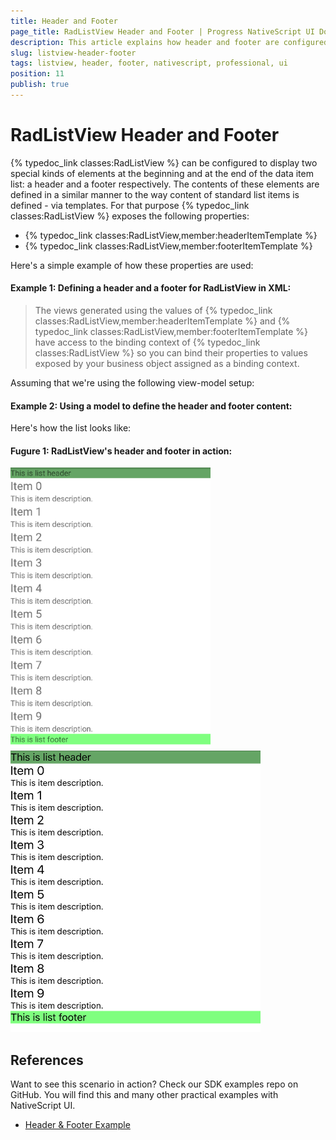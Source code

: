 ```yaml
---
title: Header and Footer
page_title: RadListView Header and Footer | Progress NativeScript UI Documentation
description: This article explains how header and footer are configured in RadListView.
slug: listview-header-footer
tags: listview, header, footer, nativescript, professional, ui
position: 11
publish: true
---
```

# RadListView Header and Footer
{% typedoc_link classes:RadListView %} can be configured to display two special kinds of elements at the beginning and at the end of the data item list: a header and a footer respectively. The contents of these elements are defined in a similar manner to the way content of standard list items is defined - via templates. For that purpose {% typedoc_link classes:RadListView %} exposes the following properties:

- {% typedoc_link classes:RadListView,member:headerItemTemplate %}
- {% typedoc_link classes:RadListView,member:footerItemTemplate %}

Here's a simple example of how these properties are used:

#### __Example 1: Defining a header and a footer for RadListView in XML:__
<snippet id='listview-header-footer-xml'/>

> The views generated using the values of {% typedoc_link classes:RadListView,member:headerItemTemplate %} and {% typedoc_link classes:RadListView,member:footerItemTemplate %} have access to the binding context of {% typedoc_link classes:RadListView %} so you can bind their properties to values exposed by your business object assigned as a binding context.

Assuming that we're using the following view-model setup:

#### __Example 2: Using a model to define the header and footer content:__
<snippet id='listview-header-footer-model'/>

Here's how the list looks like:

#### __Fugure 1: RadListView's header and footer in action:__
![RadListView header and footer on Android](../../img/ns_ui/list-view-header-footer_1.png "iOS") ![RadListView header and footer on iOS](../../img/ns_ui/list-view-header-footer_2.png "Android")

## References
Want to see this scenario in action?
Check our SDK examples repo on GitHub. You will find this and many other practical examples with NativeScript UI.

* [Header & Footer Example](https://github.com/telerik/nativescript-ui-samples/tree/master/listview/app/examples/header-footer)
